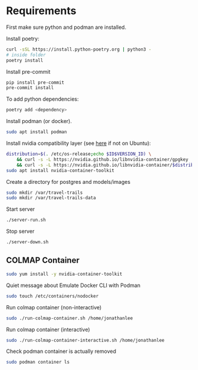 # Requirements

First make sure python and podman are installed.

Install poetry:

```bash
curl -sSL https://install.python-poetry.org | python3 -
# inside folder
poetry install
```

Install pre-commit

```bash
pip install pre-commit
pre-commit install
```

To add python dependencies:

```bash
poetry add <dependency>
```

Install podman (or docker).

```bash
sudo apt install podman
```

Install nvidia compatibility layer (see [here](https://docs.nvidia.com/datacenter/cloud-native/container-toolkit/install-guide.html) if not on Ubuntu):

```bash
distribution=$(. /etc/os-release;echo $ID$VERSION_ID) \
    && curl -s -L https://nvidia.github.io/libnvidia-container/gpgkey | sudo apt-key add - \
    && curl -s -L https://nvidia.github.io/libnvidia-container/$distribution/libnvidia-container.list | sudo tee /etc/apt/sources.list.d/nvidia-container-toolkit.list
sudo apt install nvidia-container-toolkit
```

Create a directory for postgres and models/images

```bash
sudo mkdir /var/travel-trails
sudo mkdir /var/travel-trails-data
```

Start server

```bash
./server-run.sh
```

Stop server

```bash
./server-down.sh
```

## COLMAP Container
```bash
sudo yum install -y nvidia-container-toolkit
```
Quiet message about Emulate Docker CLI with Podman
```bash
sudo touch /etc/containers/nodocker
```

Run colmap container (non-interactive)
```bash
sudo ./run-colmap-container.sh /home/jonathanlee
```

Run colmap container (interactive)
```bash
sudo ./run-colmap-container-interactive.sh /home/jonathanlee
```

Check podman container is actually removed
```bash
sudo podman container ls
```

